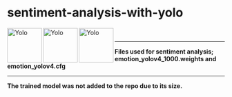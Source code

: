 # sentiment-analysis-with-yolo

[<img align="left" alt="Yolo" width="80" src="https://pjreddie.com/media/image/yologo_2.png" />]( https://pjreddie.com/darknet/yolo/)
[<img align="left" alt="Yolo" width="80" src="https://bymmb.com/wp-content/uploads/2019/01/2000px-Python-logo-notext.svg1_.png" />]( https://www.python.org/)
[<img align="left" alt="Yolo" width="80" src="hhttps://res.cloudinary.com/nholmber/image/upload/v1536751563/jupyter_colab_small_axbdcm.png" />]( https://jupyter.org/)


<br>
<hr>


<strong>Files used for sentiment analysis; emotion_yolov4_1000.weights and emotion_yolov4.cfg</strong>

<hr>

<strong> The trained model was not added to the repo due to its size.</strong>

